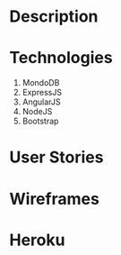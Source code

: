# Description


# Technologies
1. MondoDB
2. ExpressJS
3. AngularJS
4. NodeJS
5. Bootstrap


# User Stories


# Wireframes


# Heroku
